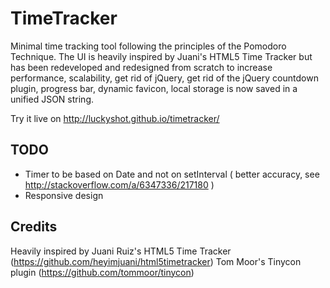 TimeTracker
================

Minimal time tracking tool following the principles of the Pomodoro Technique. The UI is heavily inspired by Juani's HTML5 Time Tracker but has been redeveloped and redesigned from scratch to increase performance, scalability, get rid of jQuery, get rid of the jQuery countdown plugin, progress bar, dynamic favicon, local storage is now saved in a unified JSON string.

Try it live on http://luckyshot.github.io/timetracker/

TODO
----------------

- Timer to be based on Date and not on setInterval ( better accuracy, see http://stackoverflow.com/a/6347336/217180 )
- Responsive design



Credits
----------------

Heavily inspired by Juani Ruiz's HTML5 Time Tracker (https://github.com/heyimjuani/html5timetracker)
Tom Moor's Tinycon plugin (https://github.com/tommoor/tinycon)
